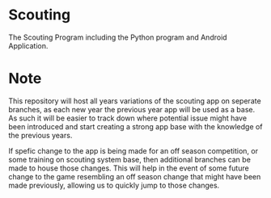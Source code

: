 # Scouting
The Scouting Program including the Python program and Android Application.

# Note
This repository will host all years variations of the scouting app on seperate branches, as each new year the previous year app will be used as a base. As such it will be easier to track down where potential issue might have been introduced and start creating a strong app base with the knowledge of the previous years.

If spefic change to the app is being made for an off season competition, or some training on scouting system base, then additional branches can be made to house those changes. This will help in the event of some future change to the game resembling an off season change that might have been made previously, allowing us to quickly jump to those changes.
